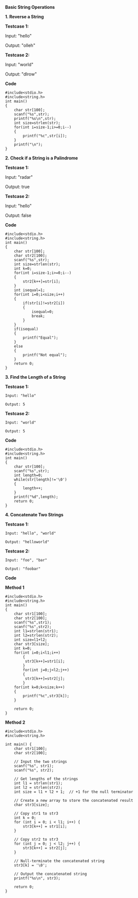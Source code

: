
**Basic String Operations**

**1.	Reverse a String**

**Testcase 1:**

  Input: "hello"
  
  Output: "olleh"
  
**Testcase 2:**

  Input: "world"
  
  Output: "dlrow"
  
**Code**
```
#include<stdio.h>
#include<string.h>
int main()
{
    char str[100];
    scanf("%s",str);
    printf("%s\n",str);
    int size=strlen(str);
    for(int i=size-1;i>=0;i--)
    {
        printf("%c",str[i]);
    }
    printf("\n");
}
```

**2.	Check if a String is a Palindrome**

**Testcase 1:**

  Input: "radar"
  
  Output: true
  
**Testcase 2:**
 
   Input: "hello"
   
   Output: false
   
**Code**
```
#include<stdio.h>
#include<string.h>
int main()
{
    char str[100];
    char str2[100];
    scanf("%s",str);
    int size=strlen(str);
    int k=0;
    for(int i=size-1;i>=0;i--)
    {
        str2[k++]=str[i];
    }
    int isequal=1;
    for(int i=0;i<size;i++)
    {
        if(str[i]!=str2[i])
        {
            isequal=0;
            break;
        }
    }
    if(isequal)
    {
        printf("Equal");
    }
    else
    {
        printf("Not equal");
    }
    return 0;
}
```

**3.	Find the Length of a String**

 **Testcase 1:**
 
	Input: "hello"
 
	Output: 5
 
 **Testcase 2:**
 
	Input: "world"
 
	Output: 5
 
**Code**
```
#include<stdio.h>
#include<string.h>
int main()
{
    char str[100];
    scanf("%s",str);
    int length=0;
    while(str[length]!='\0')
    {
        length++;
    }
    printf("%d",length);
    return 0;
}
```

**4.	Concatenate Two Strings**

**Testcase 1:**

	Input: "hello", "world"
        
	Output: "helloworld"	
  
**Testcase 2:**

	Input: "foo", "bar"
 
	Output: "foobar"
 
**Code**

**Method 1**
```
#include<stdio.h>
#include<string.h>
int main()
{
    char str1[100];
    char str2[100];
    scanf("%s",str1);
    scanf("%s",str2);
    int l1=strlen(str1);
    int l2=strlen(str2);
    int size=l1+l2;
    char str3[size];
    int k=0;
    for(int i=0;i<l1;i++)
        {
         str3[k++]=str1[i];
        }
        for(int j=0;j<l2;j++)
        {
         str3[k++]=str2[j]; 
        }
    for(int k=0;k<size;k++)
    {
        printf("%c",str3[k]);
    }
    
    return 0;
}
```

**Method 2**
```
#include<stdio.h>
#include<string.h>

int main() {
    char str1[100];
    char str2[100];
    
    // Input the two strings
    scanf("%s", str1);
    scanf("%s", str2);

    // Get lengths of the strings
    int l1 = strlen(str1);
    int l2 = strlen(str2);
    int size = l1 + l2 + 1;  // +1 for the null terminator

    // Create a new array to store the concatenated result
    char str3[size];

    // Copy str1 to str3
    int k = 0;
    for (int i = 0; i < l1; i++) {
        str3[k++] = str1[i];
    }

    // Copy str2 to str3
    for (int j = 0; j < l2; j++) {
        str3[k++] = str2[j];
    }

    // Null-terminate the concatenated string
    str3[k] = '\0';

    // Output the concatenated string
    printf("%s\n", str3);
    
    return 0;
}
```
